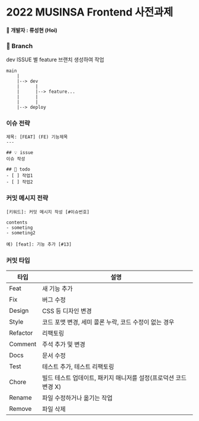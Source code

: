 # 2022 MUSINSA Frontend 사전과제

#### 👨 개발자 : 류성현 (Hoi)

### 📌 Branch

dev ISSUE 별 feature 브랜치 생성하여 작업

```
main
    |
    |--> dev
    |      |
    |      |--> feature...
    |      |
    |      |
    |--> deploy
```

### 이슈 전략

```
제목: [FEAT] (FE) 기능제목
---

## 💡 issue
이슈 작성

## 📝 todo
- [ ] 작업1
- [ ] 작업2
```

### 커밋 메시지 전략

```
[키워드]: 커밋 메시지 작성 [#이슈번호]

contents
- someting
- someting2

예) [feat]: 기능 추가 [#13]
```

### 커밋 타입

| 타입     | 설명                                                             |
| -------- | ---------------------------------------------------------------- |
| Feat     | 새 기능 추가                                                     |
| Fix      | 버그 수정                                                        |
| Design   | CSS 등 디자인 변경                                               |
| Style    | 코드 포맷 변경, 세미 콜론 누락, 코드 수정이 없는 경우            |
| Refactor | 리팩토링                                                         |
| Comment  | 주석 추가 및 변경                                                |
| Docs     | 문서 수정                                                        |
| Test     | 테스트 추가, 테스트 리팩토링                                     |
| Chore    | 빌드 테스트 업데이트, 패키지 매니저를 설정(프로덕션 코드 변경 X) |
| Rename   | 파일 수정하거나 옮기는 작업                                      |
| Remove   | 파일 삭제                                                        |
